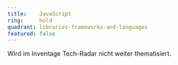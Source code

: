 ```yaml
---
title:    JavaScript  
ring:     hold  
quadrant: libraries-frameworks-and-languages
featured: false
---
```


Wird im Inventage Tech-Radar nicht weiter thematisiert.

